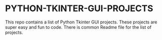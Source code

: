 # PYTHON-TKINTER-GUI-PROJECTS
This repo contains a list of Python Tkinter GUI projects. These projects are super easy and fun to code. There is common Readme file for the list of projects.
